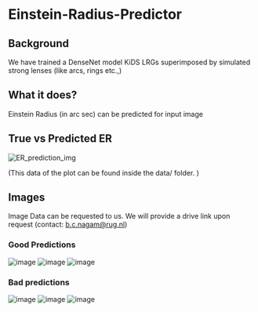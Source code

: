 # Einstein-Radius-Predictor

## Background

   We have trained a DenseNet model KiDS LRGs superimposed by simulated strong lenses (like arcs, rings etc.,)   

## What it does?

Einstein Radius (in arc sec) can be predicted for input image

## True vs Predicted ER
![ER_prediction_img](https://user-images.githubusercontent.com/32049247/194917707-c61033ee-a933-4f9e-b601-fc0af2458a6c.png)

(This data of the plot can be found inside the data/ folder. )

## Images

Image Data can be requested to us. We will provide a drive link upon request
(contact: b.c.nagam@rug.nl)

### Good Predictions
![image](https://user-images.githubusercontent.com/32049247/194918775-1d784b87-a377-4697-b13a-c06e86dabacf.png)
![image](https://user-images.githubusercontent.com/32049247/194918834-a6dab29f-8af9-4462-a7c4-a1f8646fa124.png)
![image](https://user-images.githubusercontent.com/32049247/194918945-e79f18a9-0b69-4c30-bb34-d48975592021.png)


### Bad predictions
![image](https://user-images.githubusercontent.com/32049247/194916942-b5c7c35c-06e5-4907-aa3a-4381158d190e.png)
![image](https://user-images.githubusercontent.com/32049247/194918294-323bcd9a-4abd-412d-9b0e-29e1227798dd.png)
![image](https://user-images.githubusercontent.com/32049247/194918394-edd7a54b-cc35-425d-98dc-fe4c93c0c733.png)

